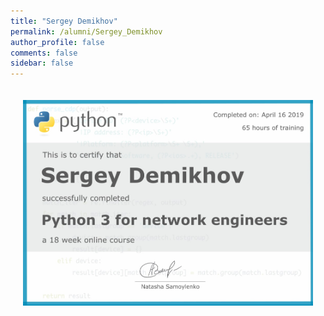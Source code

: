 ```yaml
---
title: "Sergey Demikhov"
permalink: /alumni/Sergey_Demikhov
author_profile: false
comments: false
sidebar: false
---
```


<div style="padding: 20px;">
  <img src="https://raw.githubusercontent.com/pyneng/pyneng.github.io/master/alumni/Sergey_Demikhov.png" alt="Python for network engineers">
</div>

